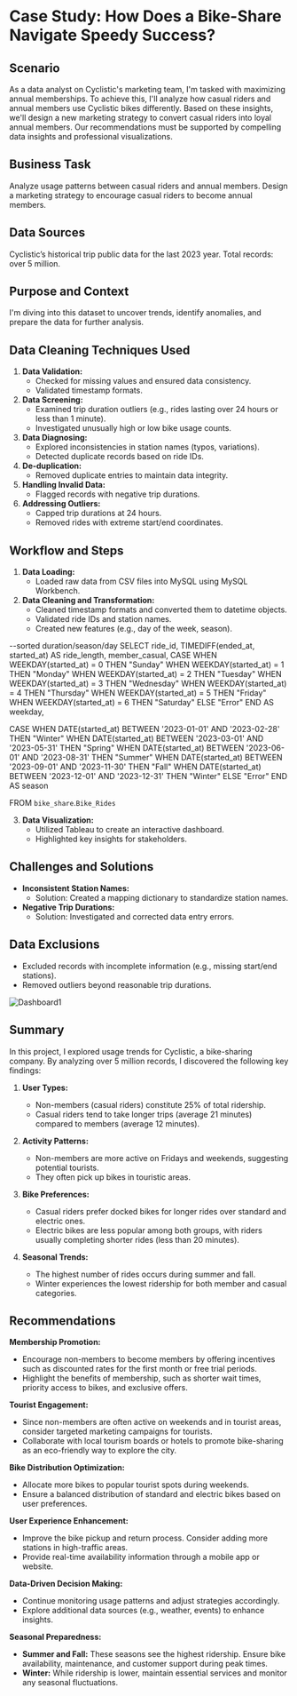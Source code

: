 # Case Study: How Does a Bike-Share Navigate Speedy Success?

## Scenario
As a data analyst on Cyclistic's marketing team, I'm tasked with maximizing annual memberships. To achieve this, I'll analyze how casual riders and annual members use Cyclistic bikes differently. Based on these insights, we'll design a new marketing strategy to convert casual riders into loyal annual members. Our recommendations must be supported by compelling data insights and professional visualizations.

## Business Task
Analyze usage patterns between casual riders and annual members.
Design a marketing strategy to encourage casual riders to become annual members.

## Data Sources
Cyclistic’s historical trip public data for the last 2023 year. Total records: over 5 million.

## Purpose and Context
I'm diving into this dataset to uncover trends, identify anomalies, and prepare the data for further analysis.

## Data Cleaning Techniques Used
1. **Data Validation:**
   - Checked for missing values and ensured data consistency.
   - Validated timestamp formats.
2. **Data Screening:**
   - Examined trip duration outliers (e.g., rides lasting over 24 hours or less than 1 minute).
   - Investigated unusually high or low bike usage counts.
3. **Data Diagnosing:**
   - Explored inconsistencies in station names (typos, variations).
   - Detected duplicate records based on ride IDs.
4. **De-duplication:**
   - Removed duplicate entries to maintain data integrity.
5. **Handling Invalid Data:**
   - Flagged records with negative trip durations.
6. **Addressing Outliers:**
   - Capped trip durations at 24 hours.
   - Removed rides with extreme start/end coordinates.

## Workflow and Steps
1. **Data Loading:**
   - Loaded raw data from CSV files into MySQL using MySQL Workbench.
2. **Data Cleaning and Transformation:**
   - Cleaned timestamp formats and converted them to datetime objects.
   - Validated ride IDs and station names.
   - Created new features (e.g., day of the week, season).
  
--sorted duration/season/day
SELECT ride_id, TIMEDIFF(ended_at, started_at) AS ride_length, member_casual,
CASE 
WHEN WEEKDAY(started_at) = 0 THEN "Sunday" 
WHEN WEEKDAY(started_at) = 1 THEN "Monday"
WHEN WEEKDAY(started_at) = 2 THEN "Tuesday"
WHEN WEEKDAY(started_at) = 3 THEN "Wednesday"
WHEN WEEKDAY(started_at) = 4 THEN "Thursday"
WHEN WEEKDAY(started_at) = 5 THEN "Friday"
WHEN WEEKDAY(started_at) = 6 THEN "Saturday"
ELSE "Error"
END AS weekday,

CASE 
WHEN DATE(started_at) BETWEEN '2023-01-01' AND '2023-02-28' THEN "Winter"
WHEN DATE(started_at) BETWEEN '2023-03-01' AND '2023-05-31' THEN "Spring"
WHEN DATE(started_at) BETWEEN '2023-06-01' AND '2023-08-31' THEN "Summer"
WHEN DATE(started_at) BETWEEN '2023-09-01' AND '2023-11-30' THEN "Fall"
WHEN DATE(started_at) BETWEEN '2023-12-01' AND '2023-12-31' THEN "Winter"
ELSE "Error"
END AS season


FROM `bike_share`.`Bike_Rides`


3. **Data Visualization:**
   - Utilized Tableau to create an interactive dashboard.
   - Highlighted key insights for stakeholders.

## Challenges and Solutions
- **Inconsistent Station Names:**
  - Solution: Created a mapping dictionary to standardize station names.
- **Negative Trip Durations:**
  - Solution: Investigated and corrected data entry errors.

## Data Exclusions
- Excluded records with incomplete information (e.g., missing start/end stations).
- Removed outliers beyond reasonable trip durations.

![Dashboard1](https://github.com/hannastep/Data_Analyst_Portfolio/assets/110190886/65ebae63-22a6-48ac-93cb-e98a1f6ef919)



## Summary
In this project, I explored usage trends for Cyclistic, a bike-sharing company. By analyzing over 5 million records, I discovered the following key findings:

1. **User Types:**
   - Non-members (casual riders) constitute 25% of total ridership.
   - Casual riders tend to take longer trips (average 21 minutes) compared to members (average 12 minutes).

2. **Activity Patterns:**
   - Non-members are more active on Fridays and weekends, suggesting potential tourists.
   - They often pick up bikes in touristic areas.

3. **Bike Preferences:**
   - Casual riders prefer docked bikes for longer rides over standard and electric ones.
   - Electric bikes are less popular among both groups, with riders usually completing shorter rides (less than 20 minutes).

4. **Seasonal Trends:**
   - The highest number of rides occurs during summer and fall.
   - Winter experiences the lowest ridership for both member and casual categories.

## Recommendations

**Membership Promotion:**
- Encourage non-members to become members by offering incentives such as discounted rates for the first month or free trial periods.
- Highlight the benefits of membership, such as shorter wait times, priority access to bikes, and exclusive offers.

**Tourist Engagement:**
- Since non-members are often active on weekends and in tourist areas, consider targeted marketing campaigns for tourists.
- Collaborate with local tourism boards or hotels to promote bike-sharing as an eco-friendly way to explore the city.

**Bike Distribution Optimization:**
- Allocate more bikes to popular tourist spots during weekends.
- Ensure a balanced distribution of standard and electric bikes based on user preferences.

**User Experience Enhancement:**
- Improve the bike pickup and return process. Consider adding more stations in high-traffic areas.
- Provide real-time availability information through a mobile app or website.

**Data-Driven Decision Making:**
- Continue monitoring usage patterns and adjust strategies accordingly.
- Explore additional data sources (e.g., weather, events) to enhance insights.

**Seasonal Preparedness:**
- **Summer and Fall:** These seasons see the highest ridership. Ensure bike availability, maintenance, and customer support during peak times.
- **Winter:** While ridership is lower, maintain essential services and monitor any seasonal fluctuations.
